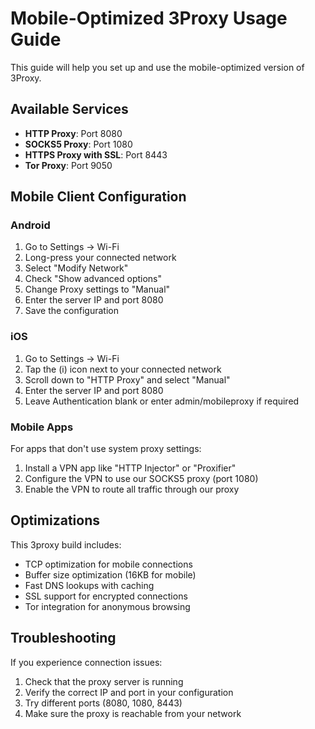 # Mobile-Optimized 3Proxy Usage Guide

This guide will help you set up and use the mobile-optimized version of 3Proxy.

## Available Services

- **HTTP Proxy**: Port 8080
- **SOCKS5 Proxy**: Port 1080
- **HTTPS Proxy with SSL**: Port 8443
- **Tor Proxy**: Port 9050

## Mobile Client Configuration

### Android

1. Go to Settings → Wi-Fi
2. Long-press your connected network
3. Select "Modify Network"
4. Check "Show advanced options"
5. Change Proxy settings to "Manual"
6. Enter the server IP and port 8080
7. Save the configuration

### iOS

1. Go to Settings → Wi-Fi
2. Tap the (i) icon next to your connected network
3. Scroll down to "HTTP Proxy" and select "Manual"
4. Enter the server IP and port 8080
5. Leave Authentication blank or enter admin/mobileproxy if required

### Mobile Apps

For apps that don't use system proxy settings:

1. Install a VPN app like "HTTP Injector" or "Proxifier"
2. Configure the VPN to use our SOCKS5 proxy (port 1080)
3. Enable the VPN to route all traffic through our proxy

## Optimizations

This 3proxy build includes:

- TCP optimization for mobile connections
- Buffer size optimization (16KB for mobile)
- Fast DNS lookups with caching
- SSL support for encrypted connections
- Tor integration for anonymous browsing

## Troubleshooting

If you experience connection issues:

1. Check that the proxy server is running
2. Verify the correct IP and port in your configuration
3. Try different ports (8080, 1080, 8443)
4. Make sure the proxy is reachable from your network